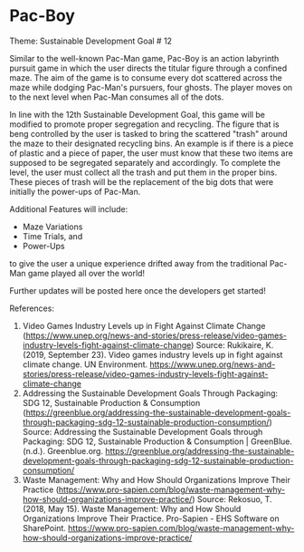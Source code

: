 # Pac-Boy

Theme: Sustainable Development Goal # 12

Similar to the well-known Pac-Man game, Pac-Boy is an action labyrinth pursuit game in which the user directs the titular figure through a confined maze. The aim of the game is to consume every dot scattered across the maze while dodging Pac-Man's pursuers, four ghosts. The player moves on to the next level when Pac-Man consumes all of the dots.

In line with the 12th Sustainable Development Goal, this game will be modified to promote proper segregation and recycling. The figure that is beng controlled by the user is tasked to bring the scattered "trash" around the maze to their designated recycling bins. An example is if there is a piece of plastic and a piece of paper, the user must know that these two items are supposed to be segregated separately and accordingly. To complete the level, the user must collect all the trash and put them in the proper bins. These pieces of trash will be the replacement of the big dots that were initially the power-ups of Pac-Man.

Additional Features will include:
- Maze Variations
- Time Trials, and
- Power-Ups

to give the user a unique experience drifted away from the traditional Pac-Man game played all over the world!


Further updates will be posted here once the developers get started!

References:
1. Video Games Industry Levels up in Fight Against Climate Change (https://www.unep.org/news-and-stories/press-release/video-games-industry-levels-fight-against-climate-change)
  Source: Rukikaire, K. (2019, September 23). Video games industry levels up in fight against climate change. UN Environment. https://www.unep.org/news-and-stories/press-release/video-games-industry-levels-fight-against-climate-change
2. Addressing the Sustainable Development Goals Through Packaging: SDG 12, Sustainable Production & Consumption (https://greenblue.org/addressing-the-sustainable-development-goals-through-packaging-sdg-12-sustainable-production-consumption/)
  Source: Addressing the Sustainable Development Goals through Packaging: SDG 12, Sustainable Production & Consumption | GreenBlue. (n.d.). Greenblue.org. https://greenblue.org/addressing-the-sustainable-development-goals-through-packaging-sdg-12-sustainable-production-consumption/
3. Waste Management: Why and How Should Organizations Improve Their Practice (https://www.pro-sapien.com/blog/waste-management-why-how-should-organizations-improve-practice/)
  Source: Rekosuo, T. (2018, May 15). Waste Management: Why and How Should Organizations Improve Their Practice. Pro-Sapien - EHS Software on SharePoint. https://www.pro-sapien.com/blog/waste-management-why-how-should-organizations-improve-practice/
